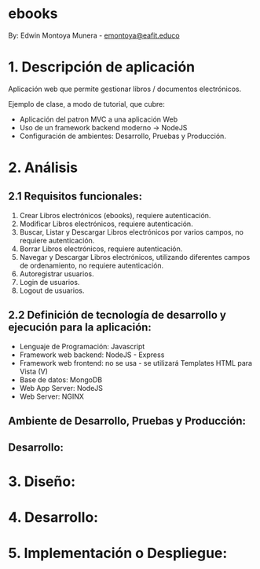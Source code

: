 # ebooks

By: Edwin Montoya Munera - emontoya@eafit.educo

# 1. Descripción de aplicación

Aplicación web que permite gestionar libros / documentos electrónicos.

Ejemplo de clase, a modo de tutorial, que cubre:

* Aplicación del patron MVC a una aplicación Web
* Uso de un framework backend moderno -> NodeJS
* Configuración de ambientes: Desarrollo, Pruebas y Producción.

# 2. Análisis

## 2.1 Requisitos funcionales:

1. Crear Libros electrónicos (ebooks), requiere autenticación.
2. Modificar Libros electrónicos, requiere autenticación.
3. Buscar, Listar y Descargar Libros electrónicos por varios campos, no requiere autenticación.
4. Borrar Libros electrónicos, requiere autenticación.
5. Navegar y Descargar Libros electrónicos, utilizando diferentes campos de ordenamiento, no requiere autenticación.
6. Autoregistrar usuarios.
7. Login de usuarios.
8. Logout de usuarios.

## 2.2 Definición de tecnología de desarrollo y ejecución para la aplicación:

* Lenguaje de Programación: Javascript
* Framework web backend: NodeJS - Express
* Framework web frontend: no se usa - se utilizará Templates HTML para Vista (V)
* Base de datos: MongoDB
* Web App Server: NodeJS 
* Web Server: NGINX

## Ambiente de Desarrollo, Pruebas y Producción:

## Desarrollo:

# 3. Diseño:

# 4. Desarrollo:

# 5. Implementación o Despliegue:


